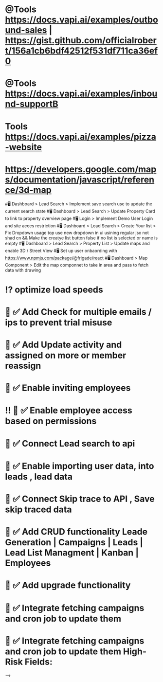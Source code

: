 # @Tools https://docs.vapi.ai/examples/outbound-sales | https://gist.github.com/officialrobert/156a1cb6bdf42512f531df711ca36ef0
# @Tools https://docs.vapi.ai/examples/inbound-supportB
# Tools https://docs.vapi.ai/examples/pizza-website

# https://developers.google.com/maps/documentation/javascript/reference/3d-map




#🖥️ Dashboard > Lead Search > Implement  save search use to update the current search state
#🖥️ Dashboard > Lead Search > Update Property Card to link to property overview page
#🖥️ Login > Implement Demo User Login and site acces restriction
#🖥️ Dashboard > Lead Search > Create Your list > Fix Dropdown usage top use new dropdown in ui usining regular jsx not shad cn && Make the creatye list button false if no list is selected or name is empty
#🖥️ Dashboard > Lead Search > Property List > Update maps and enable 3D / Street View
#🖥️ Set up user onbaording with https://www.npmjs.com/package/@frigade/react
#🖥️ Dashboard > Map Component >  Edit the map componnet to take in area and pass to fetch data with drawing

# ⁉️ optimize load speeds

# 💾 ✅ Add Check for multiple emails / ips to prevent trial misuse

# 💾 ✅ Add Update activity and assigned on more or member reassign

# 💾 ✅ Enable inviting employees

# ‼ 💾 ✅ Enable employee access based on permissions

# 💾 ✅ Connect Lead search to api

# 💾 ✅ Enable importing user data, into leads , lead data

# 💾 ✅ Connect Skip trace to API , Save skip traced data

# 💾 ✅ Add CRUD functionality Leade Generation | Campaigns | Leads | Lead List Managment | Kanban | Employees

# 💾 ✅ Add upgrade functionality

# 💾 ✅ Integrate fetching campaigns and cron job to update them

# 💾 ✅ Integrate fetching campaigns and cron job to update them High-Risk Fields:


<!-- # 🪳 ✅ Fix Selects not able to be updated hydration error components\ui\select.tsx

# 🪳 ✅ Fix dropdowns not able to be for campaing page  components\ui\dropdown-menu.tsx

# 🪳 ✅ When creating a lead list from properties on last page get expected string receved null

# 🖥️ ✅ Implement upload lead list functionality

# 🖥️ ✅ ReImplement profile field validation on type
# 🖥️ ✅ Implment Check Logic on Lead List so users can clcik the proeprties they want to add to the list creeat with(xNum)
 -->

<!-- # 🖥️✅ Fix Kanban creating to do to add priority due date  -->

<!-- # ✅ 🪳 Fix multiple file uploads being able to be deleted profile page  -->

<!-- # 🪳✅ Fix saving profile when editing oveerwriting typing  -->

<!-- # ✅ 💾 Security add update password, enable 2fa -->

<!-- # 💾 ✅ Add webhook for updating kanban state -->

<!-- # 💾 ✅ Set Up Database for nested users, connected with ai usage and skip trace usage, stripe subscriptions -->

<!-- # 💾 ✅ Add activity logging hook/ middleware -->

<!-- # 💾 ✅  Social Planner , Sub Accounts , Email Text, Oauth -->

<!-- # 🪳✅ Fix horizontal scroll on property view being clipped out -->

<!-- #✅ Add layout to speific [] pages -->

<!-- # ✅  Add usage to leads skip traces -->

<!-- #🪳   Fix horizontal scroll on property view -->

<!-- # ✅ optimize mobile display [Lead Search,Campaign Page,Lead Manager,Lead List Manager| Billing Modal] -->

<!-- # ✅ Add video modal explaining each section -->

<!-- # 🪳 ✅ Fix add lead list modal not showing errors or submitting -->

<!-- # 💪✅ Add up sale after sigining up for trial that promprs immediate upgrade | Fix Upgrade modal -->

<!-- # Update variables to be pulled from user profile [✅Credits remaing, ✅Modals (✅Usage , ✅Billing,✅ Security,✅Webhooks, ✅Team Members, ✅Kanban,✅Mock ✅Leads,✅Mock Lead List)] -->

<!-- # 🪳 ✅ Need to fix modals opening and autofocusing, unable to click app behind once closed, Usage one is working fine | Caused  sahd ui dialog

<!-- Uncaught InternalError: too much recursion
    $d3863c46a17e8a28$var$focus index.mjs:247
    handleFocusOut index.mjs:62
    $d3863c46a17e8a28$var$focus index.mjs:250
    handleFocusIn index.mjs:44
    $d3863c46a17e8a28$var$focus index.mjs:247
    handleFocusOut index.mjs:62
index.mjs:247 --> -->

<!-- # 🪳 ✅  Fix Leads Drawer Not laoding when i get to bottom -->

<!-- # 🪳 ✅ Fix Multiple toasts showing when drawer is opened (Maybe multi renders) -->

<!-- # 💪 ✅ Kanban add state -->

<!-- # 💪 ✅ Add New team modal , and employee permissions , invite by email with permissions -->

<!-- # 💪 ✅ Don’t redo skip traces on data you’ve already purchased (List Creation) -->

<!-- # ✅ Add Skip tracing capability -->

<!-- #✅ Create user profile -->

<!-- #✅ Add redirects to page if subscription is over , or user not correctly signed in -->

<!-- #✅ Switch alerts to use sonner https://ui.shadcn.com/docs/components/sonner -->

<!-- #✅ Switch lead results to use shad ui drawer https://ui.shadcn.com/docs/components/drawer -->

<!-- # ✅ Add cancel while drawing -->

<!-- #✅ Add Leads,LeadList to global state , so we can easily switch, filter -->

<!-- #✅ Lead Manager Add pagination , Fix status select -->

<!-- #✅  Add campaigns to global state , so we can easily switch, filter -->

<!-- #✅  Fix Date range picker in campaigns -->

<!-- #✅  add page for user voice , script -->

<!-- #✅ LMNT Voice Cloining [text](https://docs.lmnt.com/api-reference/voice/create-voice#create-voice)

#✅ Look into voice cloning -->

<!-- # Update Location cards to have dark mode ✅ -->
<!-- ⚠️ # Add Data sets for Creatify  Create Video From Link, Get Video Result,Get Vedio History, Generate Preview video from link, Render video [Video]
   # Get existing links, create link, create link with params, update link, get link by id
   # Post Lipsync Task , Get Lipsync items , get lipsync by id
   # Personas , Get available personas, Get all personas by id, create persona, delete persona
   # Voices , Get Voices
   # Get remaining credits -->
<!-- #✅ Fix campaign table types mismatch , maybe need to create different tables for each campaign

# ✅Add Data sets for Vapi Create,Get,List,Update,Delete | Assistant.Create,Get,List,Update,Delete |,Create,Get,List,Update,Delete | Phone Numbers ,Create,Get,List,Update,Delete | Squads, Create,Get,List,Update,Delete | Files, ? Create,Get,List,Update,Delete | Tools, -->

<!-- #✅ Update campaigns to show secondary contact method -->
<!-- # Fix Create lead Filter auto closing when clicking an option -->

